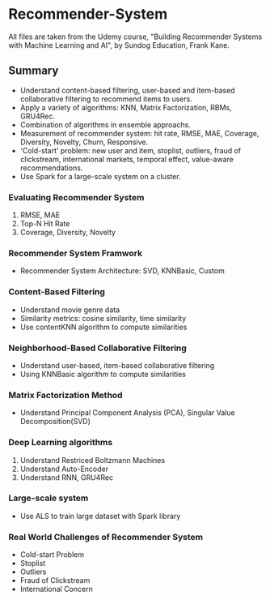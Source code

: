 # Recommender-System
All files are taken from the Udemy course, "Building Recommender Systems with Machine Learning and AI", by Sundog Education, Frank Kane.

## Summary
- Understand content-based filtering, user-based and item-based collaborative filtering to recommend items to users.
- Apply a variety of algorithms: KNN, Matrix Factorization, RBMs, GRU4Rec.
- Combination of algorithms in ensemble approachs.
- Measurement of recommender system: hit rate, RMSE, MAE, Coverage, Diversity, Novelty, Churn, Responsive.
- 'Cold-start' problem: new user and item, stoplist, outliers, fraud of clickstream, international markets, temporal effect, value-aware recommendations.
- Use Spark for a large-scale system on a cluster.

### Evaluating Recommender System
1. RMSE, MAE
2. Top-N Hit Rate
3. Coverage, Diversity, Novelty

### Recommender System Framwork
- Recommender System Architecture: SVD, KNNBasic, Custom

### Content-Based Filtering
- Understand movie genre data
- Similarity metrics: cosine similarity, time similarity
- Use contentKNN algorithm to compute similarities

### Neighborhood-Based Collaborative Filtering
- Understand user-based, item-based collaborative filtering
- Using KNNBasic algorithm to compute similarities

### Matrix Factorization Method
- Understand Principal Component Analysis (PCA), Singular Value Decomposition(SVD)

### Deep Learning algorithms
1. Understand Restriced Boltzmann Machines
2. Understand Auto-Encoder
3. Understand RNN, GRU4Rec

### Large-scale system
- Use ALS to train large dataset with Spark library

### Real World Challenges of Recommender System
- Cold-start Problem
- Stoplist
- Outliers
- Fraud of Clickstream
- International Concern

